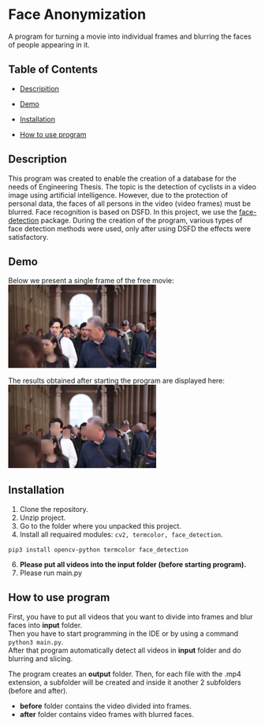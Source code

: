 # Face Anonymization

A program for turning a movie into individual frames and blurring the faces of people appearing in it.

## Table of Contents

- [Descripition](#description)

- [Demo](#demo)

- [Installation](#installation)

- [How to use program](#how-to-use-program)

## Description

This program was created to enable the creation of a database for the needs of Engineering Thesis.
The topic is the detection of cyclists in a video image using artificial intelligence.
However, due to the protection of personal data, the faces of all persons in the video (video frames) must be blurred.
Face recognition is based on DSFD. In this project, we use the [face-detection](https://pypi.org/project/face-detection/) package.
During the creation of the program, various types of face detection methods were used, only after using DSFD the effects were satisfactory.

## Demo
Below we present a single frame of the free movie:
<br />
<img src="readme-files/1.jpg" alt="before" width="300"/>

The results obtained after starting the program are displayed here:
<br />
<img src="readme-files/1_out.jpg" alt="after" width="300"/>

## Installation
1. Clone the repository.
2. Unzip project.
3. Go to the folder where you unpacked this project.
4. Install all requaired modules: ```cv2, termcolor, face_detection```.
```
pip3 install opencv-python termcolor face_detection
```
6. <b> Please put all videos into the input folder (before starting program). </b>
7. Please run main.py


## How to use program
First, you have to put all videos that you want to divide into frames and blur faces into <b>input</b> folder. </br>Then you have to start programming in the IDE or by using a command ```python3 main.py```.</br> After that program automatically detect all videos in <b>input</b> folder and do blurring and slicing.

The program creates an <b>output</b> folder. Then, for each file with the .mp4 extension, a subfolder will be created and inside it another 2 subfolders (before and after). 
- <b>before</b> folder contains the video divided into frames. 
- <b>after</b> folder contains video frames with blurred faces.
